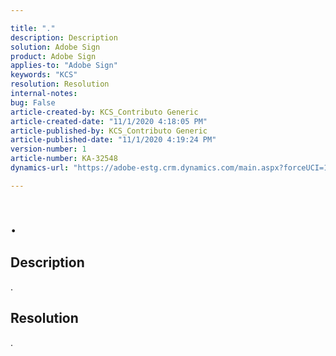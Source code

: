 ```yaml
---

title: "."  
description: Description  
solution: Adobe Sign  
product: Adobe Sign  
applies-to: "Adobe Sign"  
keywords: "KCS"  
resolution: Resolution  
internal-notes:   
bug: False  
article-created-by: KCS_Contributo Generic  
article-created-date: "11/1/2020 4:18:05 PM"  
article-published-by: KCS_Contributo Generic  
article-published-date: "11/1/2020 4:19:24 PM"  
version-number: 1  
article-number: KA-32548  
dynamics-url: "https://adobe-estg.crm.dynamics.com/main.aspx?forceUCI=1&pagetype=entityrecord&etn=knowledgearticle&id=4545d0cf-5d1c-eb11-a814-000d3a35ed4e"

---
```


# .

## Description

.

## Resolution

.
